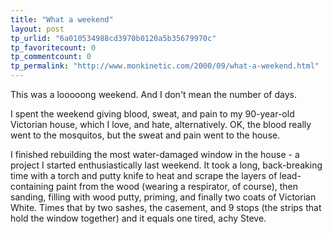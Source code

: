 ```yaml
---
title: "What a weekend"
layout: post
tp_urlid: "6a010534988cd3970b0120a5b35679970c"
tp_favoritecount: 0
tp_commentcount: 0
tp_permalink: "http://www.monkinetic.com/2000/09/what-a-weekend.html"
---
```

This was a looooong weekend. And I don&#39;t mean the number of days.

I spent the weekend giving blood, sweat, and pain to my 90-year-old Victorian house, which I love, and hate, alternatively. OK, the blood really went to the mosquitos, but the sweat and pain went to the house.

I finished rebuilding the most water-damaged window in the house - a project I started enthusiastically last weekend. It took a long, back-breaking time with a torch and putty knife to heat and scrape the layers of lead-containing paint from the wood (wearing a respirator, of course), then sanding, filling with wood putty, priming, and finally two coats of Victorian White. Times that by two sashes, the casement, and 9 stops (the strips that hold the window together) and it equals one tired, achy Steve.
